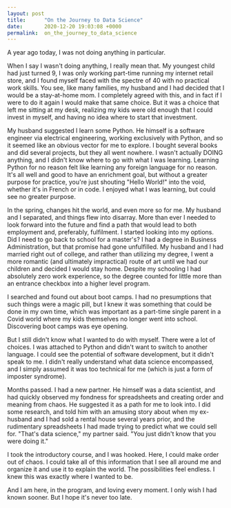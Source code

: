 ```yaml
---
layout: post
title:      "On the Journey to Data Science"
date:       2020-12-20 19:03:08 +0000
permalink:  on_the_journey_to_data_science
---
```



A year ago today, I was not doing anything in particular.

When I say I wasn't doing anything, I really mean that. My youngest child had just turned 9, I was only working part-time running my internet retail store, and I found myself faced with the spectre of 40 with no practical work skills. You see, like many families, my husband and I had decided that I would be a stay-at-home mom. I completely agreed with this, and in fact if I were to do it again I would make that same choice. But it was a choice that left me sitting at my desk, realizing my kids were old enough that I could invest in myself, and having no idea where to start that investment.

My husband suggested I learn some Python. He himself is a software engineer via electrical engineering, working exclusively with Python, and so it seemed like an obvious vector for me to explore. I bought several books and did several projects, but they all went nowhere. I wasn't actually DOING anything, and I didn't know where to go with what I was learning. Learning Python for no reason felt like learning any foreign language for no reason. It's all well and good to have an enrichment goal, but without a greater purpose for practice, you're just shouting "Hello World!" into the void, whether it's in French or in code. I enjoyed what I was learning, but could see no greater purpose.

In the spring, changes hit the world, and even more so for me. My husband and I separated, and things flew into disarray. More than ever I needed to look forward into the future and find a path that would lead to both employment and, preferably, fulfilment. I started looking into my options. Did I need to go back to school for a master's? I had a degree in Business Administration, but that promise had gone unfulfilled. My husband and I had married right out of college, and rather than utilizing my degree, I went a more romantic (and ultimately impractical) route of art until we had our children and decided I would stay home. Despite my schooling I had absolutely zero work experience, so the degree counted for little more than an entrance checkbox into a higher level program.

I searched and found out about boot camps. I had no presumptions that such things were a magic pill, but I knew it was something that could be done in my own time, which was important as a part-time single parent in a Covid world where my kids themselves no longer went into school. Discovering boot camps was eye opening.

But I still didn't know what I wanted to do with myself. There were a lot of choices. I was attached to Python and didn't want to switch to another language. I could see the potential of software development, but it didn't speak to me. I didn't really understand what data science encompassed, and I simply assumed it was too technical for me (which is just a form of imposter syndrome).

Months passed. I had a new partner. He himself was a data scientist, and had quickly observed my fondness for spreadsheets and creating order and meaning from chaos. He suggested it as a path for me to look into. I did some research, and told him with an amusing story about when my ex-husband and I had sold a rental house several years prior, and the rudimentary spreadsheets I had made trying to predict what we could sell for. "That's data science," my partner said. "You just didn't know that you were doing it." 

I took the introductory course, and I was hooked. Here, I could make order out of chaos. I could take all of this information that I see all around me and organize it and use it to explain the world. The possibilities feel endless. I knew this was exactly where I wanted to be.

And I am here, in the program, and loving every moment. I only wish I had known sooner. But I hope it's never too late.
